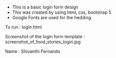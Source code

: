  - This is a basic login form design
 - This was created by using html, css, bootstrap 5
 - Google Fonts are used for the hedding

To run : login.html

Screenshot of the login form template : screenshot_of_food_stories_login.jpg

Name : Shivanthi Fernando

